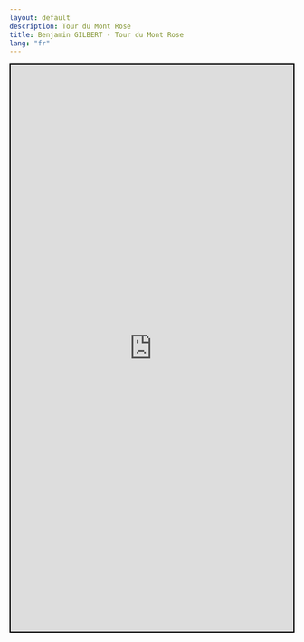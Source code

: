 ```yaml
---
layout: default
description: Tour du Mont Rose
title: Benjamin GILBERT - Tour du Mont Rose
lang: "fr"
---
```


<div align="center" style="height: 1000px; border: 2px solid black"><iframe src="https://footpathapp.com/routes/a4185161-d2a8-466a-9391-b63d0b1b2037?embed=1" style="width: 100%; height: 1000px; border: 0"></iframe></div>
